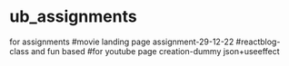 # ub_assignments
for assignments
#movie landing page assignment-29-12-22
#reactblog-class and fun based
#for youtube page creation-dummy json+useeffect

